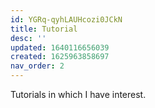```yaml
---
id: YGRq-qyhLAUHcozi0JCkN
title: Tutorial
desc: ''
updated: 1640116656039
created: 1625963858697
nav_order: 2
---
```

Tutorials in which I have interest.